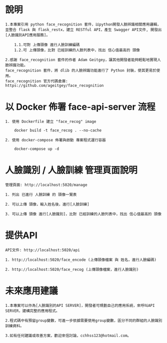 # 說明

    1.本專案引用 python face_recognition 套件，以python開發人臉辨識相關應用邏輯，
    並整合 flask 與 flask_restx，建立 RESTful API，產生 Swagger API文件, 開發出[人臉識別API應用服務]。
    
        1.1.可對 上傳頭像 進行人臉訓練編碼
        1.2.可 上傳頭像，比對 已經訓練的人臉列表中，找出 信心值最高的 頭像

    2.感謝 face_recognition 套件的作者 Adam Geitgey，讓其他開發者能夠輕鬆地實現人臉辨識功能。
    face_recognition 套件，將 dlib 的人臉辨識功能進行了 Python 封裝，使其更易於使用。
    face_recognition 官方代碼倉庫: https://github.com/ageitgey/face_recognition


# 以 Docker 佈署 face-api-server 流程

    1. 使用 Dockerfile 建立 "face_recog" image
 
        docker build -t face_recog . --no-cache

    2. 使用 docker-compose 佈署與啟動 專案程式運行容器

        docker-compose up -d


# 人臉識別 / 人臉訓練 管理頁面說明

    管理頁面: http://localhost:5020/manage

    1. 列出 已進行 人臉訓練 的 頭像一覽表

    2. 可以上傳 頭像，輸入姓名後，進行[人臉訓練]

    3. 可以上傳 頭像 進行[人臉識別]，比對 已經訓練的人臉列表中，找出 信心值最高的 頭像


# 提供API

    API文件: http://localhost:5020/api

    1. http://localhost:5020/face_encode (上傳頭像檔案 與 姓名，進行人臉編碼)

    2. http://localhost:5020/face_recog (上傳頭像檔案，進行人臉識別) 


# 未來應用建議

    1.本專案可以作為[人臉識別的API SERVER]，開發者可規劃自己的應用系統，來呼叫API SERVER，建構完整的應用程式。
    
    2.程式碼中有預留group變數，可進一步依據需要使用group變數，區分不同的群組的人臉識別訓練資料。

    3.如有任何建議或改善方案，歡迎來信討論，cchhss123@hotmail.com。




